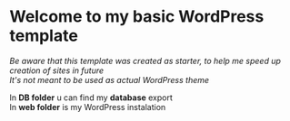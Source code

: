 # Welcome to my basic WordPress template

_Be aware that this template was created as starter, to help me speed up creation of sites in future_  
_It's not meant to be used as actual WordPress theme_

In **DB folder** u can find my **database** export  
In **web folder** is my WordPress instalation
